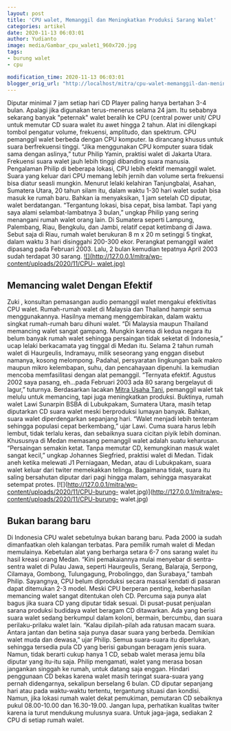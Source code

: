 ```yaml
---
layout: post
title: 'CPU walet, Memanggil dan Meningkatkan Produksi Sarang Walet'
categories: artikel
date: 2020-11-13 06:03:01
author: Yudianto
image: media/Gambar_cpu_walet1_960x720.jpg
tags:
- burung walet
- cpu

modification_time: 2020-11-13 06:03:01
blogger_orig_url: "http://localhost/mitra/cpu-walet-memanggil-dan-meningkatkan.html"
---
```


Diputar minimal 7 jam setiap hari CD Player paling hanya bertahan 3-4 bulan.
Apalagi jika digunakan terus-menerus selama 24 jam. Itu sebabnya sekarang
banyak "peternak" walet beralih ke CPU (central power unit/ CPU untuk memutar
CD suara walet itu awet hingga 2 tahun. Alat ini dilengkapi tombol pengatur
volume, frekuensi, amplitudo, dan spektrum. CPU pemanggil walet berbeda dengan
CPU komputer. Ia dirancang khusus untuk suara berfrekuensi tinggi. “Jika
menggunakan CPU komputer suara tidak sama dengan aslinya,” tutur Philip Yamin,
praktisi walet di Jakarta Utara. Frekuensi suara walet jauh lebih tinggi
dibanding suara manusia. Pengalaman Philip di beberapa lokasi, CPU lebih
efektif memanggil walet. Suara yang keluar dari CPU memang lebih jernih dan
volume serta frekuensi bisa diatur seasli mungkin. Menurut lelaki kelahiran
Tanjungbalai, Asahan, Sumatera Utara, 20 tahun silam itu, dalam waktu 1-30
hari walet sudah bisa masuk ke rumah baru. Bahkan ia menyaksikan, 1 jam
setelah CD diputar, walet berdatangan. “Tergantung lokasi, bisa cepat, bisa
lambat. Tapi yang saya alami selambat-lambatnya 3 bulan,” ungkap Philip yang
sering menangani rumah walet orang lain. Di Sumatera seperti Lampung,
Palembang, Riau, Bengkulu, dan Jambi, relatif cepat ketimbang di Jawa. Sebut
saja di Riau, rumah walet berukuran 8 m x 20 m setinggi 5 tingkat, dalam waktu
3 hari disinggahi 200-300 ekor. Perangkat pemanggil walet dipasang pada
Februari 2003. Lalu, 2 bulan kemudian tepatnya April 2003 sudah terdapat 30
sarang. [![](http://127.0.0.1/mitra/wp-content/uploads/2020/11/CPU-
walet.jpg)](http://127.0.0.1/mitra/wp-content/uploads/2020/11/CPU-walet.jpg)

## Memancing walet Dengan Efektif

Zuki , konsultan pemasangan audio pemanggil walet mengakui efektivitas CPU
walet. Rumah-rumah walet di Malaysia dan Thailand hampir semua menggunakannya.
Hasilnya memang menggembirakan, dalam waktu singkat rumah-rumah baru dihuni
walet. “Di Malaysia maupun Thailand memancing walet sangat gampang. Mungkin
karena di kedua negara itu belum banyak rumah walet sehingga persaingan tidak
seketat di Indonesia,” ucap lelaki berkacamata yag tinggal di Medan itu.
Selama 2 tahun rumah walet di Haurgeulis, Indramayu, milik seseorang yang
enggan disebut namanya, kosong melompong. Padahal, persyaratan lingkungan baik
makro maupun mikro kelembapan, suhu, dan pencahayaan dipenuhi. Ia kemudian
mencoba memfasilitasi dengan alat pemanggil. “Ternyata efektif. Agustus 2002
saya pasang, eh...pada Februari 2003 ada 80 sarang bergelayut di lagur,”
tuturnya. Berdasarkan lacakan [Mitra Usaha Tani](http://127.0.0.1/mitra),
pemanggil walet tak melulu untuk memancing, tapi juga meningkatkan produksi.
Buktinya, rumah walet Lawi Sunarpin BSBA di Lubukpakam, Sumatera Utara, masih
tetap diputarkan CD suara walet meski berproduksi lumayan banyak. Bahkan,
suara walet diperdengarkan sepanjang hari. “Walet menjadi lebih tenteram
sehingga populasi cepat berkembang,” ujar Lawi. Cuma suara harus lebih lembut,
tidak terlalu keras, dan sebaiknya suara cicitan piyik lebih dominan.
Khususnya di Medan memasang pemanggil walet adalah suatu keharusan.
“Persaingan semakin ketat. Tanpa memutar CD, kemungkinan masuk walet sangat
kecil,” ungkap Johannes Siegfried, praktisi walet di Medan. Tidak aneh ketika
melewati J1 Perniagaan, Medan, atau di Lubukpakam, suara walet keluar dari
twiter memekakkan telinga. Bagaimana tidak, suara itu saling bersahutan
diputar dari pagi hingga malam, sehingga masyarakat setempat protes.
[![](http://127.0.0.1/mitra/wp-content/uploads/2020/11/CPU-burung-
walet.jpg)](http://127.0.0.1/mitra/wp-content/uploads/2020/11/CPU-burung-
walet.jpg)

## Bukan barang baru

Di Indonesia CPU walet sebetulnya bukan barang baru. Pada 2000 ia sudah
dimanfaatkan oleh kalangan terbatas. Para pemilik rumah walet di Medan
memulainya. Kebetulan alat yang berharga setara 6-7 ons sarang walet itu hasil
kreasi orang Medan. “Kini pemakaiannya mulai menyebar di sentra-sentra walet
di Pulau Jawa, seperti Haurgeulis, Serang, Balaraja, Serpong, Cilamaya,
Gombong, Tulungagung, Probolinggo, dan Surabaya,” tambah Philip. Sayangnya,
CPU belum diproduksi secara massal kendati di pasaran dapat ditemukan 2-3
model. Meski CPU berperan penting, keberhasilan memancing walet sangat
ditentukan oleh CD. Percuma saja punya alat bagus jika suara CD yang diputar
tidak sesuai. Di pusat-pusat penjualan sarana produksi budidaya walet beragam
CD ditawarkan. Ada yang berisi suara walet sedang berkumpul dalam koloni,
bermain, bercumbu, dan suara perilaku-prilaku walet lain. “Kalau dipilah-pilah
ada ratusan macam suara. Antara jantan dan betina saja punya dasar suara yang
berbeda. Demikian walet muda dan dewasa,” ujar Philip. Semua suara-suara itu
diperlukan, sehingga tersedia pula CD yang berisi gabungan beragam jenis
suara. Namun, tidak berarti cukup hanya 1 CD, sebab walet merasa jemu bila
diputar yang itu-itu saja. Philip mengamati, walet yang merasa bosan jangankan
singgah ke rumah, untuk datang saja enggan. Hindari penggunaan CD bekas karena
walet masih teringat suara-suara yang pernah didengarnya, sekalipun berselang
6 bulan. CD diputar sepanjang hari atau pada waktu-waktu tertentu, tergantung
situasi dan kondisi. Namun, jika lokasi rumah walet dekat pemukiman, pemutaran
CD sebaiknya pukul 08.00-10.00 dan 16.30-19.00. Jangan lupa, perhatikan
kualitas twiter karena ia turut mendukung mulusnya suara. Untuk jaga-jaga,
sediakan 2 CPU di setiap rumah walet.


